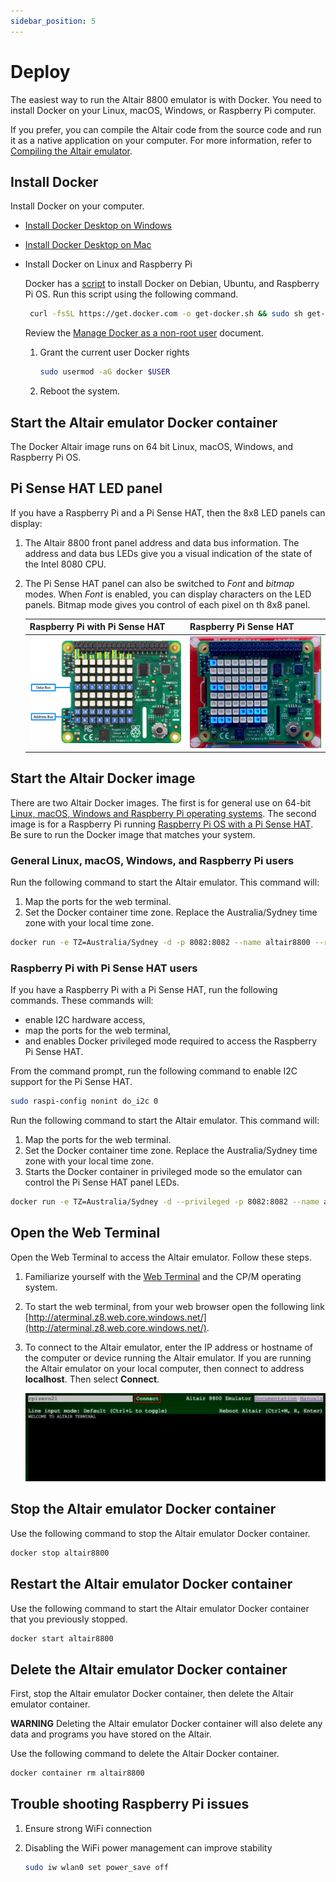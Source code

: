 ```yaml
---
sidebar_position: 5
---
```


# Deploy

The easiest way to run the Altair 8800 emulator is with Docker. You need to install Docker on your Linux, macOS, Windows, or Raspberry Pi computer.

If you prefer, you can compile the Altair code from the source code and run it as a native application on your computer. For more information, refer to [Compiling the Altair emulator](03-Compile-the-Altair/01-Introduction.md).

## Install Docker

Install Docker on your computer.

- [Install Docker Desktop on Windows](https://docs.docker.com/desktop/windows/install/)
- [Install Docker Desktop on Mac](https://docs.docker.com/desktop/mac/install/)

- Install Docker on Linux and Raspberry Pi

    Docker has a [script](https://docs.docker.com/engine/install/debian/) to install Docker on Debian, Ubuntu, and Raspberry Pi OS. Run this script using the following command.

    ```bash
     curl -fsSL https://get.docker.com -o get-docker.sh && sudo sh get-docker.sh
    ```

    Review the [Manage Docker as a non-root user](https://docs.docker.com/engine/install/linux-postinstall/#manage-docker-as-a-non-root-user) document.

    1. Grant the current user Docker rights

        ```bash
        sudo usermod -aG docker $USER
        ```

    1. Reboot the system.

## Start the Altair emulator Docker container

The Docker Altair image runs on 64 bit Linux, macOS, Windows, and Raspberry Pi OS.

## Pi Sense HAT LED panel

If you have a Raspberry Pi and a Pi Sense HAT, then the 8x8 LED panels can display:

1. The Altair 8800 front panel address and data bus information. The address and data bus LEDs give you a visual indication of the state of the Intel 8080 CPU.
1. The Pi Sense HAT panel can also be switched to *Font* and *bitmap* modes. When *Font* is enabled, you can display characters on the LED panels. Bitmap mode gives you control of each pixel on th 8x8 panel.

    | Raspberry Pi with Pi Sense HAT  | Raspberry Pi Sense HAT |
    |--|--|
    | ![The image shows the address and data bus LEDs](img/raspberry_pi_sense_hat_map.png) | ![The gif shows the address and data bus LEDs in action](img/raspberry_pi_sense_hat.gif) |

## Start the Altair Docker image

There are two Altair Docker images. The first is for general use on 64-bit [Linux, macOS, Windows and Raspberry Pi operating systems](#general-linux-macos-windows-and-raspberry-pi-users). The second image is for a Raspberry Pi running [Raspberry Pi OS with a Pi Sense HAT](#raspberry-pi-with-pi-sense-hat-users). Be sure to run the Docker image that matches your system.

### General Linux, macOS, Windows, and Raspberry Pi users

Run the following command to start the Altair emulator. This command will:

1. Map the ports for the web terminal.
1. Set the Docker container time zone. Replace the Australia/Sydney time zone with your local time zone.

```bash
docker run -e TZ=Australia/Sydney -d -p 8082:8082 --name altair8800 --rm glovebox/altair8800:latest
```

### Raspberry Pi with Pi Sense HAT users

If you have a Raspberry Pi with a Pi Sense HAT, run the following commands.  These commands will:

- enable I2C hardware access,
- map the ports for the web terminal,
- and enables Docker privileged mode required to access the Raspberry Pi Sense HAT.

From the command prompt, run the following command to enable I2C support for the Pi Sense HAT.

```bash
sudo raspi-config nonint do_i2c 0
```

Run the following command to start the Altair emulator. This command will:

1. Map the ports for the web terminal.
1. Set the Docker container time zone. Replace the Australia/Sydney time zone with your local time zone.
1. Starts the Docker container in privileged mode so the emulator can control the Pi Sense HAT panel LEDs.

```bash
docker run -e TZ=Australia/Sydney -d --privileged -p 8082:8082 --name altair8800 --rm glovebox/altair8800-pisense:latest
```

## Open the Web Terminal

Open the Web Terminal to access the Altair emulator. Follow these steps.

1. Familiarize yourself with the [Web Terminal](../start/20-Web-Terminal.md) and the CP/M operating system.
1. To start the web terminal, from your web browser open the following link [http://aterminal.z8.web.core.windows.net/](http://aterminal.z8.web.core.windows.net/).
1. To connect to the Altair emulator, enter the IP address or hostname of the computer or device running the Altair emulator. If you are running the Altair emulator on your local computer, then connect to address **localhost**. Then select **Connect**.

    ![The following image is of the web terminal command prompt](img/web_terminal.png)

## Stop the Altair emulator Docker container

Use the following command to stop the Altair emulator Docker container.

```bash
docker stop altair8800
```

## Restart the Altair emulator Docker container

Use the following command to start the Altair emulator Docker container that you previously stopped.

```bash
docker start altair8800
```

## Delete the Altair emulator Docker container

First, stop the Altair emulator Docker container, then delete the Altair emulator container.

**WARNING** Deleting the Altair emulator Docker container will also delete any data and programs you have stored on the Altair.

Use the following command to delete the Altair Docker container.

```bash
docker container rm altair8800
```

## Trouble shooting Raspberry Pi issues

1. Ensure strong WiFi connection
1. Disabling the WiFi power management can improve stability

    ```bash
    sudo iw wlan0 set power_save off
    ```
